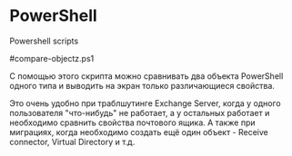# PowerShell
Powershell scripts

#compare-objectz.ps1

С помощью этого скрипта можно сравнивать два объекта PowerShell одного типа и выводить на экран только различающиеся свойства.

Это очень удобно при траблшутинге Exchange Server, когда у одного пользователя "что-нибудь" не работает, а у остальных работает и необходимо сравнить свойства почтового ящика.
А также при миграциях, когда необходимо создать ещё один объект - Receive  connector, Virtual Directory и т.д.

